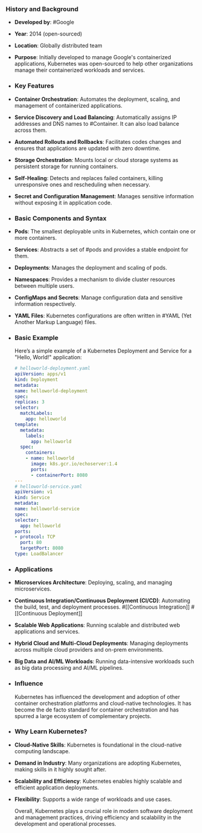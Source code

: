 ### **History and Background**
- **Developed by**: #Google
- **Year**: 2014 (open-sourced)
- **Location**: Globally distributed team
- **Purpose**: Initially developed to manage Google's containerized applications, Kubernetes was open-sourced to help other organizations manage their containerized workloads and services.
- ### **Key Features**
- **Container Orchestration**: Automates the deployment, scaling, and management of containerized applications.
- **Service Discovery and Load Balancing**: Automatically assigns IP addresses and DNS names to #Container. It can also load balance across them.
- **Automated Rollouts and Rollbacks**: Facilitates codes changes and ensures that applications are updated with zero downtime.
- **Storage Orchestration**: Mounts local or cloud storage systems as persistent storage for running containers.
- **Self-Healing**: Detects and replaces failed containers, killing unresponsive ones and rescheduling when necessary.
- **Secret and Configuration Management**: Manages sensitive information without exposing it in application code.
- ### **Basic Components and Syntax**
- **Pods**: The smallest deployable units in Kubernetes, which contain one or more containers.
- **Services**: Abstracts a set of #pods and provides a stable endpoint for them.
- **Deployments**: Manages the deployment and scaling of pods.
- **Namespaces**: Provides a mechanism to divide cluster resources between multiple users.
- **ConfigMaps and Secrets**: Manage configuration data and sensitive information respectively.
- **YAML Files**: Kubernetes configurations are often written in #YAML (Yet Another Markup Language) files.
- ### **Basic Example**
  
  Here’s a simple example of a Kubernetes Deployment and Service for a "Hello, World!" application:
  
  ```yaml
  # helloworld-deployment.yaml
  apiVersion: apps/v1
  kind: Deployment
  metadata:
  name: helloworld-deployment
  spec:
  replicas: 3
  selector:
    matchLabels:
      app: helloworld
  template:
    metadata:
      labels:
        app: helloworld
    spec:
      containers:
      - name: helloworld
        image: k8s.gcr.io/echoserver:1.4
        ports:
        - containerPort: 8080
  ---
  # helloworld-service.yaml
  apiVersion: v1
  kind: Service
  metadata:
  name: helloworld-service
  spec:
  selector:
    app: helloworld
  ports:
  - protocol: TCP
    port: 80
    targetPort: 8080
  type: LoadBalancer
  ```
- ### **Applications**
- **Microservices Architecture**: Deploying, scaling, and managing microservices.
- **Continuous Integration/Continuous Deployment (CI/CD)**: Automating the build, test, and deployment processes. #[[Continuous Integration]] #[[Continuous Deployment]]
- **Scalable Web Applications**: Running scalable and distributed web applications and services.
- **Hybrid Cloud and Multi-Cloud Deployments**: Managing deployments across multiple cloud providers and on-prem environments.
- **Big Data and AI/ML Workloads**: Running data-intensive workloads such as big data processing and AI/ML pipelines.
- ### **Influence**
  
  Kubernetes has influenced the development and adoption of other container orchestration platforms and cloud-native technologies. It has become the de facto standard for container orchestration and has spurred a large ecosystem of complementary projects.
- ### **Why Learn Kubernetes?**
- **Cloud-Native Skills**: Kubernetes is foundational in the cloud-native computing landscape.
- **Demand in Industry**: Many organizations are adopting Kubernetes, making skills in it highly sought after.
- **Scalability and Efficiency**: Kubernetes enables highly scalable and efficient application deployments.
- **Flexibility**: Supports a wide range of workloads and use cases.
  
  Overall, Kubernetes plays a crucial role in modern software deployment and management practices, driving efficiency and scalability in the development and operational processes.
